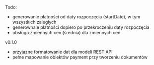Todo:
- generowanie płatności od daty rozpoczęcia (startDate), w tym wszystkich zaległych
- generownaie płatności dopiero po przekroczeniu daty rozpoczęcia
- obsługa zmiennych cen (średnia) dla zmiennych cen

v0.1.0
- przyjazne formatowanie dat dla modeli REST API
- pełne mapowanie obiektów payment przy tworzeniu dokumentów